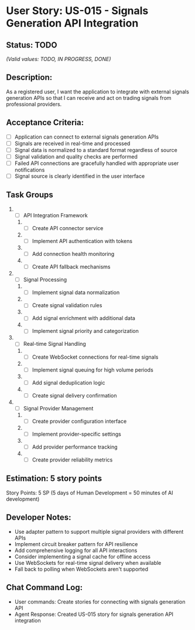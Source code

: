 # User Story: US-015 - Signals Generation API Integration

## Status: TODO  
*(Valid values: TODO, IN PROGRESS, DONE)*

## Description:

As a registered user, I want the application to integrate with external signals generation APIs so that I can receive and act on trading signals from professional providers.

## Acceptance Criteria:

- [ ] Application can connect to external signals generation APIs
- [ ] Signals are received in real-time and processed
- [ ] Signal data is normalized to a standard format regardless of source
- [ ] Signal validation and quality checks are performed
- [ ] Failed API connections are gracefully handled with appropriate user notifications
- [ ] Signal source is clearly identified in the user interface

## Task Groups

1. - [ ] API Integration Framework
   1. - [ ] Create API connector service
   2. - [ ] Implement API authentication with tokens
   3. - [ ] Add connection health monitoring
   4. - [ ] Create API fallback mechanisms

2. - [ ] Signal Processing
   1. - [ ] Implement signal data normalization
   2. - [ ] Create signal validation rules
   3. - [ ] Add signal enrichment with additional data
   4. - [ ] Implement signal priority and categorization

3. - [ ] Real-time Signal Handling
   1. - [ ] Create WebSocket connections for real-time signals
   2. - [ ] Implement signal queuing for high volume periods
   3. - [ ] Add signal deduplication logic
   4. - [ ] Create signal delivery confirmation

4. - [ ] Signal Provider Management
   1. - [ ] Create provider configuration interface
   2. - [ ] Implement provider-specific settings
   3. - [ ] Add provider performance tracking
   4. - [ ] Create provider reliability metrics

## Estimation: 5 story points

Story Points: 5 SP (5 days of Human Development = 50 minutes of AI development)

## Developer Notes:

- Use adapter pattern to support multiple signal providers with different APIs
- Implement circuit breaker pattern for API resilience
- Add comprehensive logging for all API interactions
- Consider implementing a signal cache for offline access
- Use WebSockets for real-time signal delivery when available
- Fall back to polling when WebSockets aren't supported

## Chat Command Log:

- User commands: Create stories for connecting with signals generation API
- Agent Response: Created US-015 story for signals generation API integration